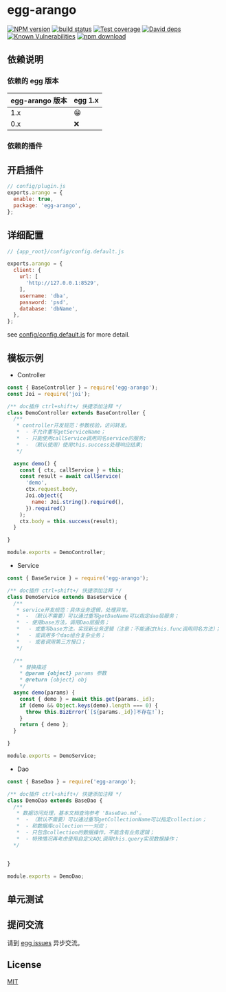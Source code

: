 # egg-arango

[![NPM version][npm-image]][npm-url]
[![build status][travis-image]][travis-url]
[![Test coverage][codecov-image]][codecov-url]
[![David deps][david-image]][david-url]
[![Known Vulnerabilities][snyk-image]][snyk-url]
[![npm download][download-image]][download-url]

[npm-image]: https://img.shields.io/npm/v/egg-arango.svg?style=flat-square
[npm-url]: https://npmjs.org/package/egg-arango
[travis-image]: https://img.shields.io/travis/eggjs/egg-arango.svg?style=flat-square
[travis-url]: https://travis-ci.org/eggjs/egg-arango
[codecov-image]: https://img.shields.io/codecov/c/github/eggjs/egg-arango.svg?style=flat-square
[codecov-url]: https://codecov.io/github/eggjs/egg-arango?branch=master
[david-image]: https://img.shields.io/david/eggjs/egg-arango.svg?style=flat-square
[david-url]: https://david-dm.org/eggjs/egg-arango
[snyk-image]: https://snyk.io/test/npm/egg-arango/badge.svg?style=flat-square
[snyk-url]: https://snyk.io/test/npm/egg-arango
[download-image]: https://img.shields.io/npm/dm/egg-arango.svg?style=flat-square
[download-url]: https://npmjs.org/package/egg-arango

<!--
Description here.
-->

## 依赖说明

### 依赖的 egg 版本

egg-arango 版本 | egg 1.x
--- | ---
1.x | 😁
0.x | ❌

### 依赖的插件
<!--

如果有依赖其它插件，请在这里特别说明。如

- security
- multipart

-->

## 开启插件

```js
// config/plugin.js
exports.arango = {
  enable: true,
  package: 'egg-arango',
};
```

## 详细配置

```js
// {app_root}/config/config.default.js

exports.arango = {
  client: {
    url: [
      'http://127.0.0.1:8529',
    ],
    username: 'dba',
    password: 'psd',
    database: 'dbName',
  },
};
```

see [config/config.default.js](config/config.default.js) for more detail.

## 模板示例

- Controller

```js
const { BaseController } = require('egg-arango');
const Joi = require('joi');

/** doc插件 ctrl+shift+/ 快捷添加注释 */
class DemoController extends BaseController {
  /**
   * controller开发规范：参数校验，访问转发。
   *  - 不允许重写getServiceName；
   *  - 只能使用callService调用同名service的服务;
   *  - （默认使用）使用this.success处理响应结果;
   */

  async demo() {
    const { ctx, callService } = this;
    const result = await callService(
      'demo',
      ctx.request.body,
      Joi.object({
        name: Joi.string().required(),
      }).required()
    );
    ctx.body = this.success(result);
  }

}

module.exports = DemoController;
```

- Service

```js
const { BaseService } = require('egg-arango');

/** doc插件 ctrl+shift+/ 快捷添加注释 */
class DemoService extends BaseService {
  /**
   * service开发规范：具体业务逻辑，处理异常。
   *  - （默认不需要）可以通过重写getDaoName可以指定dao层服务；
   *  - 使用base方法，调用Dao层服务；
   *   - 或重写base方法，实现新业务逻辑（注意：不能通过this.func调用同名方法）；
   *   - 或调用多个dao组合复杂业务；
   *   - 或者调用第三方接口；
   */

  /**
    * 替换描述
    * @param {object} params 参数
    * @return {object} obj
    */
  async demo(params) {
    const { demo } = await this.get(params._id);
    if (demo && Object.keys(demo).length === 0) {
      throw this.BizError(`[${params._id}]不存在!`);
    }
    return { demo };
  }

}

module.exports = DemoService;
```

- Dao

```js
const { BaseDao } = require('egg-arango');

/** doc插件 ctrl+shift+/ 快捷添加注释 */
class DemoDao extends BaseDao {
  /**
   * 数据访问处理，基本文档查询参考 'BaseDao.md'。
   *  - （默认不需要）可以通过重写getCollectionName可以指定collection；
   *  - 和数据库collection一一对应；
   *  - 只包含collection的数据操作，不能含有业务逻辑；
   *  - 特殊情况再考虑使用自定义AQL调用this.query实现数据操作；
  */


}

module.exports = DemoDao;
```

## 单元测试

<!-- 描述如何在单元测试中使用此插件，例如 schedule 如何触发。无则省略。-->

## 提问交流

请到 [egg issues](https://github.com/eggjs/egg/issues) 异步交流。

## License

[MIT](LICENSE)
